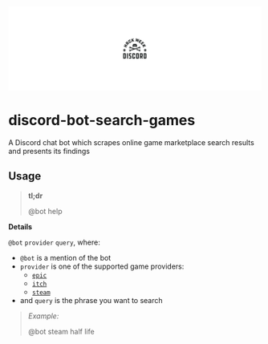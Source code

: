 ![Discord Hack Week](images/readme-banner.png)

# discord-bot-search-games

A Discord chat bot which scrapes online game marketplace search results and presents its findings

## Usage

> **tl;dr**
> 
> @bot help

**Details**

`@bot` `provider` `query`, where:

  - `@bot` is a mention of the bot
  - `provider` is one of the supported game providers:
     - [`epic`](https://www.epicgames.com/)
     - [`itch`](https://itch.io/)
     - [`steam`](https://store.steampowered.com/)
  - and `query` is the phrase you want to search

> _Example:_
> 
> @bot steam half life
